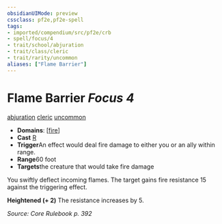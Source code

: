 ```yaml
---
obsidianUIMode: preview
cssclass: pf2e,pf2e-spell
tags:
- imported/compendium/src/pf2e/crb
- spell/focus/4
- trait/school/abjuration
- trait/class/cleric
- trait/rarity/uncommon
aliases: ["Flame Barrier"]
---
```

# Flame Barrier *Focus 4*   
[abjuration](abjuration.md)  [cleric](rules/traits/cleric.md)  [uncommon](uncommon.md)  

- **Domains**: [[fire](../setting/domains.md#Fire)]
- **Cast** [R](chapter-9-playing-the-game.md#Actions "Reaction") 
- **Trigger**An effect would deal fire damage to either you or an ally within range.
- **Range**60 foot
- **Targets**the creature that would take fire damage

You swiftly deflect incoming flames. The target gains fire resistance 15 against the triggering effect.

**Heightened (+ 2)** The resistance increases by 5.

*Source: Core Rulebook p. 392*